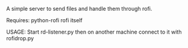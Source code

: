 A simple server to send files and handle them through rofi.

Requires:
python-rofi
rofi itself

USAGE: Start rd-listener.py then on another machine connect to it with rofidrop.py

